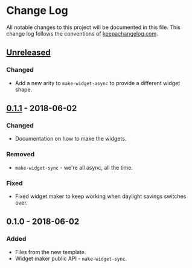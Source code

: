 # Change Log
All notable changes to this project will be documented in this file. This change log follows the conventions of [keepachangelog.com](http://keepachangelog.com/).

## [Unreleased]
### Changed
- Add a new arity to `make-widget-async` to provide a different widget shape.

## [0.1.1] - 2018-06-02
### Changed
- Documentation on how to make the widgets.

### Removed
- `make-widget-sync` - we're all async, all the time.

### Fixed
- Fixed widget maker to keep working when daylight savings switches over.

## 0.1.0 - 2018-06-02
### Added
- Files from the new template.
- Widget maker public API - `make-widget-sync`.

[Unreleased]: https://github.com/your-name/flowbot/compare/0.1.1...HEAD
[0.1.1]: https://github.com/your-name/flowbot/compare/0.1.0...0.1.1

